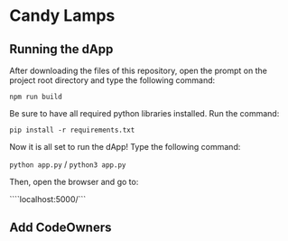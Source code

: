# Candy Lamps

## Running the dApp
After downloading the files of this repository, open the prompt on the project root directory and type the following command:

```npm run build```

Be sure to have all required python libraries installed. Run the command:

```pip install -r requirements.txt```

Now it is all set to run the dApp! Type the following command:

```python app.py``` / ```python3 app.py```

Then, open the browser and go to:

````localhost:5000/```


## Add CodeOwners
